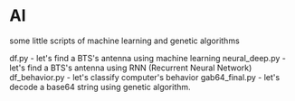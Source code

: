 # AI
some little scripts of machine learning and genetic algorithms 

df.py - let's find a BTS's antenna using machine learning
neural_deep.py - let's find a BTS's antenna using RNN (Recurrent Neural Network)
df_behavior.py - let's classify computer's behavior
gab64_final.py - let's decode a base64 string using genetic algorithm.
